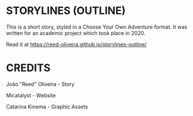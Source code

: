 # STORYLINES (OUTLINE)

This is a short story, styled in a Choose Your Own Adventure format. It was written for an academic project which took place in 2020.

Read it at https://reed-oliveira.github.io/storylines-outline/

# CREDITS

João "Reed" Oliveira - Story

Micatalyst - Website

Catarina Kinema - Graphic Assets
